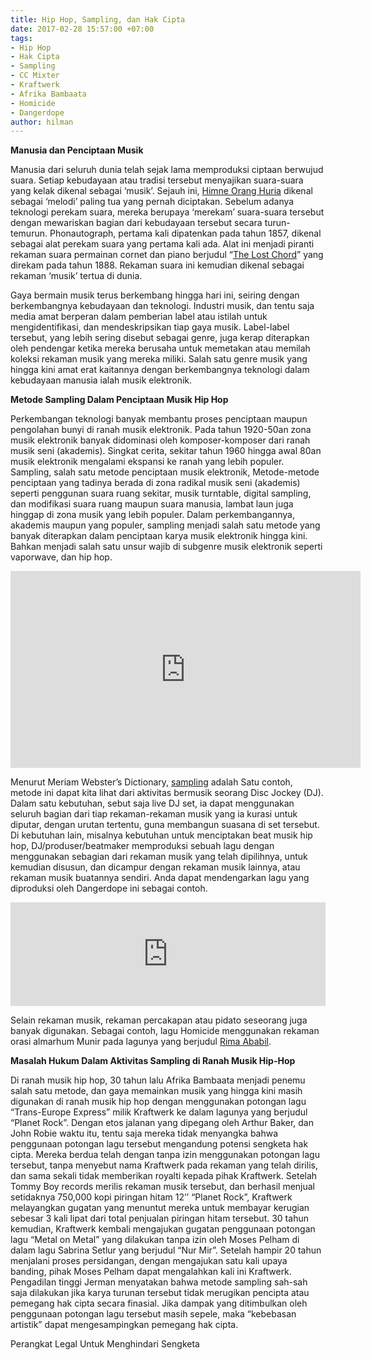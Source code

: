 ```yaml
---
title: Hip Hop, Sampling, dan Hak Cipta
date: 2017-02-28 15:57:00 +07:00
tags:
- Hip Hop
- Hak Cipta
- Sampling
- CC Mixter
- Kraftwerk
- Afrika Bambaata
- Homicide
- Dangerdope
author: hilman
---
```


**Manusia dan Penciptaan Musik**

Manusia dari seluruh dunia telah sejak lama memproduksi ciptaan berwujud suara. Setiap kebudayaan atau tradisi tersebut menyajikan suara-suara yang kelak dikenal sebagai ‘musik’. Sejauh ini, [Himne Orang Huria](https://www.youtube.com/watch?v=QpxN2VXPMLc) dikenal sebagai ‘melodi’ paling tua yang pernah diciptakan. Sebelum adanya teknologi perekam suara, mereka berupaya ‘merekam’ suara-suara tersebut dengan mewariskan bagian dari kebudayaan tersebut secara turun-temurun.
Phonautograph, pertama kali dipatenkan pada tahun 1857, dikenal sebagai alat perekam suara yang pertama kali ada.  Alat ini menjadi piranti rekaman suara permainan cornet dan piano berjudul “[The Lost Chord](https://www.youtube.com/watch?v=8D0SXIANTLM)” yang direkam pada tahun 1888. Rekaman suara ini kemudian dikenal sebagai rekaman ‘musik’ tertua di dunia. 
 
Gaya bermain musik terus berkembang hingga hari ini, seiring dengan berkembangnya kebudayaan dan teknologi. Industri musik, dan tentu saja media amat berperan dalam pemberian label atau istilah untuk mengidentifikasi, dan mendeskripsikan tiap gaya musik. Label-label tersebut, yang lebih sering disebut sebagai genre, juga kerap diterapkan oleh pendengar ketika mereka berusaha untuk memetakan atau memilah koleksi rekaman musik yang mereka miliki. Salah satu genre musik yang hingga kini amat erat kaitannya dengan berkembangnya teknologi dalam kebudayaan manusia ialah musik elektronik. 
 
**Metode Sampling Dalam Penciptaan Musik Hip Hop**

Perkembangan teknologi banyak membantu proses penciptaan maupun pengolahan bunyi di ranah musik elektronik. Pada tahun 1920-50an zona musik elektronik banyak didominasi oleh komposer-komposer dari ranah musik seni (akademis). Singkat cerita, sekitar tahun 1960 hingga awal 80an musik elektronik mengalami ekspansi ke ranah yang lebih populer. Sampling, salah satu metode penciptaan musik elektronik, Metode-metode penciptaan yang tadinya berada di zona radikal musik seni (akademis) seperti penggunan suara ruang sekitar, musik turntable, digital sampling, dan modifikasi suara ruang maupun suara manusia, lambat laun juga hinggap di zona musik yang lebih populer.  Dalam perkembangannya, akademis maupun yang populer, sampling menjadi salah satu metode yang banyak diterapkan dalam penciptaan karya musik elektronik hingga kini. Bahkan menjadi salah satu unsur wajib di subgenre musik elektronik seperti vaporwave, dan hip hop. 

<div class="embed-responsive embed-responsive-16by9"><iframe width="560" height="315" src="https://www.youtube.com/embed/vP4nrGjvWas" frameborder="0" allowfullscreen></iframe></div>
 
Menurut Meriam Webster’s Dictionary, [sampling](https://www.merriam-webster.com/dictionary/sampling) adalah  Satu contoh, metode ini dapat kita lihat dari aktivitas  bermusik seorang Disc Jockey (DJ). Dalam satu kebutuhan, sebut saja live DJ set, ia dapat menggunakan seluruh bagian dari tiap rekaman-rekaman musik yang ia kurasi untuk diputar, dengan urutan tertentu, guna membangun suasana di set tersebut. Di kebutuhan lain, misalnya kebutuhan untuk menciptakan beat musik hip hop, DJ/produser/beatmaker memproduksi sebuah lagu dengan menggunakan sebagian dari rekaman musik yang telah dipilihnya, untuk kemudian disusun, dan dicampur dengan rekaman musik lainnya, atau rekaman musik buatannya sendiri. Anda dapat mendengarkan lagu yang diproduksi oleh Dangerdope ini sebagai contoh.

<iframe width="100%" height="166" scrolling="no" frameborder="no" src="https://w.soundcloud.com/player/?url=https%3A//api.soundcloud.com/tracks/137069414&amp;color=ff5500&amp;auto_play=false&amp;hide_related=false&amp;show_comments=true&amp;show_user=true&amp;show_reposts=false"></iframe>

Selain rekaman musik, rekaman percakapan atau pidato seseorang juga banyak digunakan. Sebagai contoh, lagu Homicide menggunakan rekaman orasi almarhum Munir pada lagunya yang berjudul [Rima Ababil](https://www.youtube.com/watch?v=x9zaGHXglhM). 

**Masalah Hukum Dalam Aktivitas Sampling di Ranah Musik Hip-Hop**

Di ranah musik hip hop, 30 tahun lalu Afrika Bambaata menjadi penemu salah satu metode, dan gaya memainkan musik yang hingga kini masih digunakan di ranah musik hip hop dengan menggunakan potongan lagu “Trans-Europe Express” milik Kraftwerk ke dalam lagunya yang berjudul “Planet Rock”. Dengan etos jalanan yang dipegang oleh Arthur Baker, dan John Robie waktu itu, tentu saja mereka tidak menyangka bahwa penggunaan potongan lagu tersebut mengandung potensi sengketa hak cipta. Mereka berdua telah dengan tanpa izin menggunakan potongan lagu tersebut, tanpa menyebut nama Kraftwerk pada rekaman yang telah dirilis, dan sama sekali tidak memberikan royalti kepada pihak Kraftwerk.  Setelah Tommy Boy records merilis rekaman musik tersebut, dan berhasil menjual setidaknya 750,000 kopi piringan hitam 12’’ “Planet Rock”, Kraftwerk melayangkan gugatan yang menuntut mereka untuk membayar kerugian sebesar 3 kali lipat dari total penjualan piringan hitam tersebut.  30 tahun kemudian, Kraftwerk kembali mengajukan gugatan penggunaan potongan lagu “Metal on Metal” yang dilakukan tanpa izin oleh Moses Pelham di dalam lagu Sabrina Setlur yang berjudul “Nur Mir”. Setelah hampir 20 tahun menjalani proses persidangan, dengan mengajukan satu kali upaya banding, pihak Moses Pelham dapat mengalahkan kali ini Kraftwerk. Pengadilan tinggi Jerman menyatakan bahwa metode sampling sah-sah saja dilakukan jika karya turunan tersebut tidak merugikan pencipta atau pemegang hak cipta secara finasial. Jika dampak yang ditimbulkan oleh penggunaan potongan lagu tersebut masih sepele, maka “kebebasan artistik” dapat mengesampingkan pemegang hak cipta.  

Perangkat Legal Untuk Menghindari Sengketa
